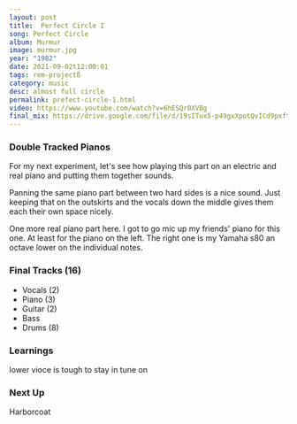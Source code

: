 ```yaml
---
layout: post
title:  Perfect Circle I
song: Perfect Circle
album: Murmur
image: murmur.jpg
year: "1982"
date: 2021-09-02t12:00:01
tags: rem-projectß
category: music
desc: almost full circle
permalink: prefect-circle-1.html
video: https://www.youtube.com/watch?v=6hESQr0XVBg
final_mix: https://drive.google.com/file/d/19sITux5-p49gxXpotQvICd9pxftRBd0V/view?usp=sharing
---
```


### Double Tracked Pianos

For my next experiment, let's see how playing this part on an electric and real piano and putting them together sounds.

Panning the same piano part between two hard sides is a nice sound. Just keeping that on the  outskirts and the vocals down the middle gives them each their own space nicely.

One more real piano part here. I got to go mic up my friends' piano for this one. At least for the piano on the left. The right one is my Yamaha s80 an octave lower on the individual notes.

### Final Tracks (16)
- Vocals (2)
- Piano (3)
- Guitar (2)
- Bass
- Drums (8)

### Learnings

lower vioce is tough to stay in tune on

### Next Up

Harborcoat